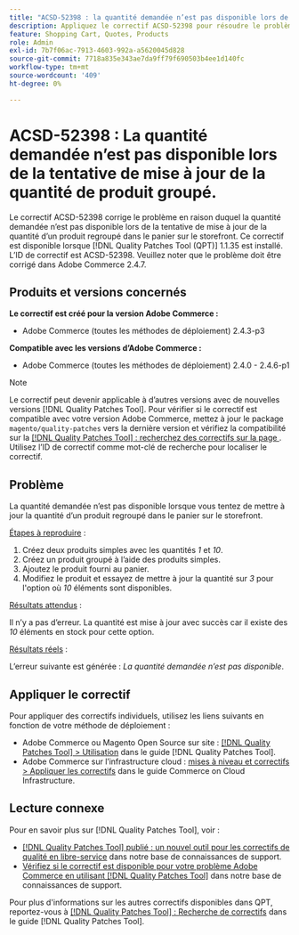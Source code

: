 ```yaml
---
title: "ACSD-52398 : la quantité demandée n’est pas disponible lors de la tentative de mise à jour de la quantité de produit groupé"
description: Appliquez le correctif ACSD-52398 pour résoudre le problème Adobe Commerce en raison duquel la quantité demandée n’est pas disponible lors de la tentative de mise à jour de la quantité d’un produit regroupé dans le panier sur le storefront.
feature: Shopping Cart, Quotes, Products
role: Admin
exl-id: 7b7f06ac-7913-4603-992a-a5620045d828
source-git-commit: 7718a835e343ae7da9ff79f690503b4ee1d140fc
workflow-type: tm+mt
source-wordcount: '409'
ht-degree: 0%

---
```


# ACSD-52398 : La quantité demandée n’est pas disponible lors de la tentative de mise à jour de la quantité de produit groupé.

Le correctif ACSD-52398 corrige le problème en raison duquel la quantité demandée n’est pas disponible lors de la tentative de mise à jour de la quantité d’un produit regroupé dans le panier sur le storefront. Ce correctif est disponible lorsque [!DNL Quality Patches Tool (QPT)] 1.1.35 est installé. L’ID de correctif est ACSD-52398. Veuillez noter que le problème doit être corrigé dans Adobe Commerce 2.4.7.

## Produits et versions concernés

**Le correctif est créé pour la version Adobe Commerce :**

* Adobe Commerce (toutes les méthodes de déploiement) 2.4.3-p3

**Compatible avec les versions d’Adobe Commerce :**

* Adobe Commerce (toutes les méthodes de déploiement) 2.4.0 - 2.4.6-p1

>[!NOTE]
>
>Le correctif peut devenir applicable à d’autres versions avec de nouvelles versions [!DNL Quality Patches Tool]. Pour vérifier si le correctif est compatible avec votre version Adobe Commerce, mettez à jour le package `magento/quality-patches` vers la dernière version et vérifiez la compatibilité sur la [[!DNL Quality Patches Tool] : recherchez des correctifs sur la page ](https://experienceleague.adobe.com/tools/commerce-quality-patches/index.html). Utilisez l’ID de correctif comme mot-clé de recherche pour localiser le correctif.

## Problème

La quantité demandée n’est pas disponible lorsque vous tentez de mettre à jour la quantité d’un produit regroupé dans le panier sur le storefront.

<u>Étapes à reproduire</u> :

1. Créez deux produits simples avec les quantités *1* et *10*.
1. Créez un produit groupé à l’aide des produits simples.
1. Ajoutez le produit fourni au panier.
1. Modifiez le produit et essayez de mettre à jour la quantité sur *3* pour l&#39;option où *10* éléments sont disponibles.

<u>Résultats attendus</u> :

Il n’y a pas d’erreur. La quantité est mise à jour avec succès car il existe des *10* éléments en stock pour cette option.

<u>Résultats réels</u> :

L’erreur suivante est générée : *La quantité demandée n’est pas disponible*.

## Appliquer le correctif

Pour appliquer des correctifs individuels, utilisez les liens suivants en fonction de votre méthode de déploiement :

* Adobe Commerce ou Magento Open Source sur site : [[!DNL Quality Patches Tool] > Utilisation](https://experienceleague.adobe.com/docs/commerce-operations/tools/quality-patches-tool/usage.html) dans le guide [!DNL Quality Patches Tool].
* Adobe Commerce sur l’infrastructure cloud : [mises à niveau et correctifs > Appliquer les correctifs](https://experienceleague.adobe.com/docs/commerce-cloud-service/user-guide/develop/upgrade/apply-patches.html) dans le guide Commerce on Cloud Infrastructure.

## Lecture connexe

Pour en savoir plus sur [!DNL Quality Patches Tool], voir :

* [[!DNL Quality Patches Tool] publié : un nouvel outil pour les correctifs de qualité en libre-service](/help/announcements/adobe-commerce-announcements/magento-quality-patches-released-new-tool-to-self-serve-quality-patches.md) dans notre base de connaissances de support.
* [Vérifiez si le correctif est disponible pour votre problème Adobe Commerce en utilisant  [!DNL Quality Patches Tool]](/help/support-tools/patches-available-in-qpt-tool/check-patch-for-magento-issue-with-magento-quality-patches.md) dans notre base de connaissances de support.

Pour plus d&#39;informations sur les autres correctifs disponibles dans QPT, reportez-vous à [[!DNL Quality Patches Tool] : Recherche de correctifs](https://experienceleague.adobe.com/tools/commerce-quality-patches/index.html) dans le guide [!DNL Quality Patches Tool].
